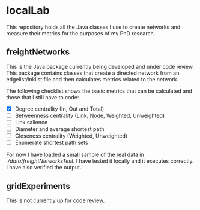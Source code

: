 # localLab

This repository holds all the Java classes I use to create networks and measure their metrics for the purposes of my PhD research.

## freightNetworks

This is the Java package currently being developed and under code review. This package contains classes that create a directed network from an edgelist/lnklist file and then calculates metrics related to the network. 

The following checklist shows the basic metrics that can be calculated and those that I still have to code:
* [X] Degree centrality (In, Out and Total)
* [ ] Betweenness centrality (Link, Node, Weighted, Unweighted)
* [ ] Link salience
* [ ] Diameter and average shortest path
* [ ] Closeness centrality (Weighted, Unweighted)
* [ ] Enumerate shortest path sets

For now I have loaded a small sample of the real data in *./data/freightNetworksTest*. I have tested it locally and it executes correctly. I have also verified the output.

## gridExperiments

This is not currently up for code review.



